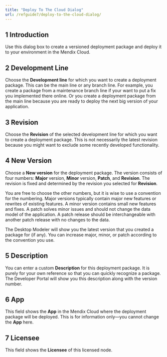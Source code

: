 ```yaml
---
title: "Deploy To The Cloud Dialog"
url: /refguide7/deploy-to-the-cloud-dialog/
---
```


## 1 Introduction

Use this dialog box to create a versioned deployment package and deploy it to your environment in the Mendix Cloud.

## 2 Development Line

Choose the **Development line** for which you want to create a deployment package. This can be the main line or any branch line. For example, you create a package from a maintenance branch line if your want to put a fix you implemented there online. Or you create a deployment package from the main line because you are ready to deploy the next big version of your application.

## 3 Revision

Choose the **Revision** of the selected development line for which you want to create a deployment package. This is not necessarily the latest revision because you might want to exclude some recently developed functionality.

## 4 New Version

Choose a **New version** for the deployment package. The version consists of four numbers: **Major** version, **Minor** version, **Patch**, and **Revision**. The revision is fixed and determined by the revision you selected for **Revision**.

You are free to choose the other numbers, but it is wise to use a convention for the numbering. Major versions typically contain major new features or rewrites of existing features. A minor version contains small new features and fixes. A patch solves minor issues and should not change the data model of the application. A patch release should be interchangeable with another patch release with no changes to the data.

The Desktop Modeler will show you the latest version that you created a package for (if any). You can increase major, minor, or patch according to the convention you use.

## 5 Description

You can enter a custom **Description** for this deployment package. It is purely for your own reference so that you can quickly recognize a package. The Developer Portal will show you this description along with the version number.

## 6 App

This field shows the **App** in the Mendix Cloud where the deployment package will be deployed. This is for information only—you cannot change the **App** here.

## 7 Licensee
This field shows the **Licensee** of this licensed node.
